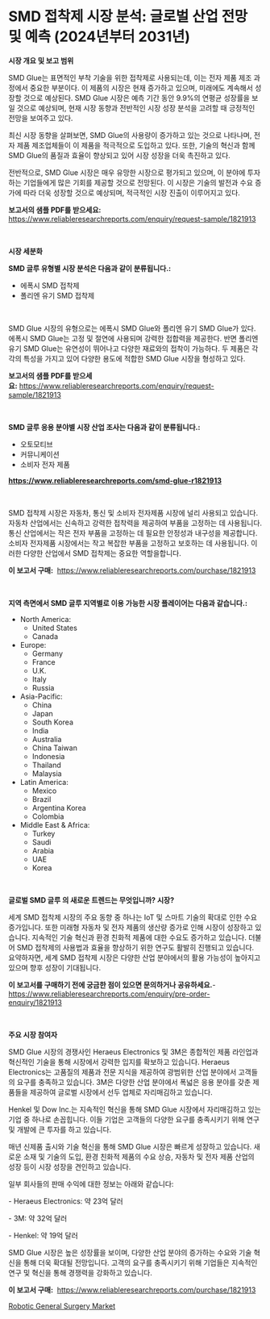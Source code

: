 <p><h1>SMD 접착제 시장 분석: 글로벌 산업 전망 및 예측 (2024년부터 2031년)</h1></p><p><strong>시장 개요 및 보고 범위</strong></p>
<p><p>SMD Glue는 표면적인 부착 기술을 위한 접착제로 사용되는데, 이는 전자 제품 제조 과정에서 중요한 부분이다. 이 제품의 시장은 현재 증가하고 있으며, 미래에도 계속해서 성장할 것으로 예상된다. SMD Glue 시장은 예측 기간 동안 9.9%의 연평균 성장률을 보일 것으로 예상되며, 현재 시장 동향과 전반적인 시장 성장 분석을 고려할 때 긍정적인 전망을 보여주고 있다.</p><p>최신 시장 동향을 살펴보면, SMD Glue의 사용량이 증가하고 있는 것으로 나타나며, 전자 제품 제조업체들이 이 제품을 적극적으로 도입하고 있다. 또한, 기술의 혁신과 함께 SMD Glue의 품질과 효율이 향상되고 있어 시장 성장을 더욱 촉진하고 있다.</p><p>전반적으로, SMD Glue 시장은 매우 유망한 시장으로 평가되고 있으며, 이 분야에 투자하는 기업들에게 많은 기회를 제공할 것으로 전망된다. 이 시장은 기술의 발전과 수요 증가에 따라 더욱 성장할 것으로 예상되며, 적극적인 시장 진출이 이루어지고 있다.</p></p>
<p><strong>보고서의 샘플 PDF를 받으세요:</strong> <a href="https://www.reliableresearchreports.com/enquiry/request-sample/1821913">https://www.reliableresearchreports.com/enquiry/request-sample/1821913</a></p>
<p>&nbsp;</p>
<p><strong>시장 세분화</strong></p>
<p><strong>SMD 글루 유형별 시장 분석은 다음과 같이 분류됩니다.:</strong></p>
<p><ul><li>에폭시 SMD 접착제</li><li>폴리엔 유기 SMD 접착제</li></ul></p>
<p>&nbsp;</p>
<p><p>SMD Glue 시장의 유형으로는 에폭시 SMD Glue와 폴리엔 유기 SMD Glue가 있다. 에폭시 SMD Glue는 고정 및 절연에 사용되며 강력한 접합력을 제공한다. 반면 폴리엔 유기 SMD Glue는 유연성이 뛰어나고 다양한 재료와의 접착이 가능하다. 두 제품은 각각의 특성을 가지고 있어 다양한 용도에 적합한 SMD Glue 시장을 형성하고 있다.</p></p>
<p><strong>보고서의 샘플 PDF를 받으세요:</strong>&nbsp;<a href="https://www.reliableresearchreports.com/enquiry/request-sample/1821913">https://www.reliableresearchreports.com/enquiry/request-sample/1821913</a></p>
<p>&nbsp;</p>
<p><strong> SMD 글루 응용 분야별 시장 산업 조사는 다음과 같이 분류됩니다.:</strong></p>
<p><ul><li>오토모티브</li><li>커뮤니케이션</li><li>소비자 전자 제품</li></ul></p>
<p><strong><a href="https://www.reliableresearchreports.com/smd-glue-r1821913">https://www.reliableresearchreports.com/smd-glue-r1821913</a></strong></p>
<p>&nbsp;</p>
<p><p>SMD 접착제 시장은 자동차, 통신 및 소비자 전자제품 시장에 널리 사용되고 있습니다. 자동차 산업에서는 신속하고 강력한 접착력을 제공하여 부품을 고정하는 데 사용됩니다. 통신 산업에서는 작은 전자 부품을 고정하는 데 필요한 안정성과 내구성을 제공합니다. 소비자 전자제품 시장에서는 작고 복잡한 부품을 고정하고 보호하는 데 사용됩니다. 이러한 다양한 산업에서 SMD 접착제는 중요한 역할을합니다.</p></p>
<p><strong>이 보고서 구매:</strong>&nbsp; <a href="https://www.reliableresearchreports.com/purchase/1821913">https://www.reliableresearchreports.com/purchase/1821913</a></p>
<p>&nbsp;</p>
<p><strong>지역 측면에서 SMD 글루 지역별로 이용 가능한 시장 플레이어는 다음과 같습니다.:</strong></p>
<p><ul>
    <li>
        North America:
        <ul>
            <li>United States</li>
            <li>Canada</li>
        </ul>
    </li>
    <li>
        Europe:
        <ul>
            <li>Germany</li>
            <li>France</li>
            <li>U.K.</li>
            <li>Italy</li>
            <li>Russia</li>
        </ul>
    </li>
    <li>
        Asia-Pacific:
        <ul>
            <li>China</li>
            <li>Japan</li>
            <li>South Korea</li>
            <li>India</li>
            <li>Australia</li>
            <li>China Taiwan</li>
            <li>Indonesia</li>
            <li>Thailand</li>
            <li>Malaysia</li>
        </ul>
    </li>
    <li>
        Latin America:
        <ul>
            <li>Mexico</li>
            <li>Brazil</li>
            <li>Argentina Korea</li>
            <li>Colombia</li>
        </ul>
    </li>
    <li>
        Middle East & Africa:
        <ul>
            <li>Turkey</li>
            <li>Saudi</li>
            <li>Arabia</li>
            <li>UAE</li>
            <li>Korea</li>
        </ul>
    </li>
    </ul></p>
<p>&nbsp;</p>
<p><strong>글로벌 SMD 글루 의 새로운 트렌드는 무엇입니까? 시장?</strong></p>
<p><p>세계 SMD 접착제 시장의 주요 동향 중 하나는 IoT 및 스마트 기술의 확대로 인한 수요 증가입니다. 또한 미래형 자동차 및 전자 제품의 생산량 증가로 인해 시장이 성장하고 있습니다. 지속적인 기술 혁신과 환경 친화적 제품에 대한 수요도 증가하고 있습니다. 더불어 SMD 접착제의 사용법과 효율을 향상하기 위한 연구도 활발히 진행되고 있습니다. 요약하자면, 세계 SMD 접착제 시장은 다양한 산업 분야에서의 활용 가능성이 높아지고 있으며 향후 성장이 기대됩니다.</p></p>
<p><strong>이 보고서를 구매하기 전에 궁금한 점이 있으면 문의하거나 공유하세요.</strong>- <a href="https://www.reliableresearchreports.com/enquiry/pre-order-enquiry/1821913">https://www.reliableresearchreports.com/enquiry/pre-order-enquiry/1821913</a></p>
<p>&nbsp;</p>
<p><strong>주요 시장 참여자</strong></p>
<p><p>SMD Glue 시장의 경쟁사인 Heraeus Electronics 및 3M은 종합적인 제품 라인업과 혁신적인 기술을 통해 시장에서 강력한 입지를 확보하고 있습니다. Heraeus Electronics는 고품질의 제품과 전문 지식을 제공하여 광범위한 산업 분야에서 고객들의 요구를 충족하고 있습니다. 3M은 다양한 산업 분야에서 폭넓은 응용 분야를 갖춘 제품들을 제공하여 글로벌 시장에서 선두 업체로 자리매김하고 있습니다.</p><p>Henkel 및 Dow Inc.는 지속적인 혁신을 통해 SMD Glue 시장에서 자리매김하고 있는 기업 중 하나로 손꼽힙니다. 이들 기업은 고객들의 다양한 요구를 충족시키기 위해 연구 및 개발에 큰 투자를 하고 있습니다.</p><p>매년 신제품 출시와 기술 혁신을 통해 SMD Glue 시장은 빠르게 성장하고 있습니다. 새로운 소재 및 기술의 도입, 환경 친화적 제품의 수요 상승, 자동차 및 전자 제품 산업의 성장 등이 시장 성장을 견인하고 있습니다.</p><p>일부 회사들의 판매 수익에 대한 정보는 아래와 같습니다:</p><p>- Heraeus Electronics: 약 23억 달러</p><p>- 3M: 약 32억 달러</p><p>- Henkel: 약 19억 달러</p><p>SMD Glue 시장은 높은 성장률을 보이며, 다양한 산업 분야의 증가하는 수요와 기술 혁신을 통해 더욱 확대될 전망입니다. 고객의 요구를 충족시키기 위해 기업들은 지속적인 연구 및 혁신을 통해 경쟁력을 강화하고 있습니다.</p></p>
<p><strong>이 보고서 구매:</strong>&nbsp;&nbsp;<a href="https://www.reliableresearchreports.com/purchase/1821913">https://www.reliableresearchreports.com/purchase/1821913</a></p>
<p><p><a href="https://fearless-okapi-6c8.notion.site/Robotic-General-Surgery-Market-Comprehensive-Assessment-by-Type-Application-and-Geography-60362a3ae9804d5daf77142e092df4f7">Robotic General Surgery Market</a></p></p>